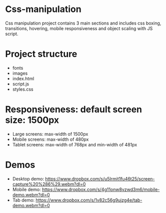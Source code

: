 # Css-manipulation
Css manipulation project contains 3 main sections and includes css boxing, transitions, hovering, mobile responsiveness  and object scaling with JS script.
# Project structure
- fonts
- images
- index.html
- script.js
- styles.css
# Responsiveness: default screen size: 1500px
- Large screens: max-width of 1500px
- Mobile screens: max-width of 480px
- Tablet screens: max-width of 768px and min-width of 481px
# Demos
- Desktop demo: https://www.dropbox.com/s/u5lrmit1fu46t25/screen-capture%20%286%29.webm?dl=0
- Mobile demo:  https://www.dropbox.com/s/4g11onw8vzwd3m6/mobile-demo.webm?dl=0
- Tab demo:     https://www.dropbox.com/s/1v82c56g9ujzg4e/tab-demo.webm?dl=0
